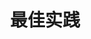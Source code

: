 ---
title: 最佳实践
tag: [bp, overview]
layout: docs-overview
description: 本文档介绍了一些使用我们服务的常见做法和经验，以便你能够快速的、稳定的获取你需要的数据。
permalink: /docs/best-practices/
ref: bp-overview
---